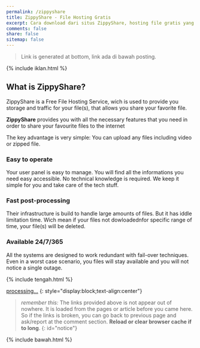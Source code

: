 ```yaml
---
permalink: /zippyshare
title: ZippyShare - File Hosting Gratis
excerpt: Cara download dari situs ZippyShare, hosting file gratis yang dipakai situs samehadaku
comments: false
share: false
sitemap: false
---
```

> Link is generated at bottom, link ada di bawah posting.

{% include iklan.html %}

## What is ZippyShare?

ZippyShare is a Free File Hosting Service, wich is used to provide you storage and traffic for your file(s), that allows you share your favorite file.

**ZippyShare** provides you with all the necessary features that you need in order to share your favourite files to the internet

The key advantage is very simple: You can upload any files including video or zipped file.

### Easy to operate

Your user panel is easy to manage. You will find all the informations you need easy accessible. No technical knowledge is required. We keep it simple for you and take care of the tech stuff.

### Fast post-processing

Their infrastructure is build to handle large amounts of files. But it has iddle limitation time. Wich mean if your files not dowloadednfor specific range of time, your file(s) will be deleted.

### Available 24/7/365

All the systems are designed to work redundant with fail-over techniques. Even in a worst case scenario, you files will stay available and you will not notice a single outage.

{% include tengah.html %}

<a href="" id="zippy" class="btn btn--primary btn--large" rel="external noindex nofollow noreferer noopener">processing...</a>
{: style="display:block;text-align:center"}

<script type="text/javascript" defer="defer">
function getQueryVariable(e){for(var r=window.location.search.substring(1),t=r.split("&"),n=0;n<t.length;n++){var a=t[n].split("=");if(a[0]==e)return a[1]}return!1}window.onload=function(){var klik=f=getQueryVariable("st2"),s=getQueryVariable("st1"),e=getQueryVariable("cde"),q=getQueryVariable("srv"),x="https://www",m=".zippyshare.com/v/";document.getElementById("zippy").innerHTML=s+f,document.getElementById("zippy").href=x+q+m+e+"/file.html";document.getElementById("notice").innerHTML="Your link now ready, click the button <b>"+s+"</b> above!"};
</script>

> _remember this:_ The links provided above is not appear out of nowhere. It is loaded from the pages or article before you came here. So if the links is broken, you can go back to previous page and ask/report at the comment section. **Reload or clear browser cache if to long**.
{: id="notice"}

{% include bawah.html %}
